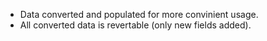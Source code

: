 - Data converted and populated for more convinient usage.
- All converted data is revertable (only new fields added).
